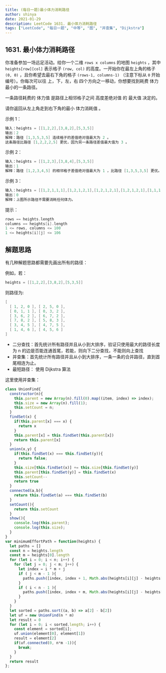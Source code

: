 ```yaml
---
title: (每日一题)最小体力消耗路径
author: shinya
date: 2021-01-29
description: LeetCode 1631. 最小体力消耗路径
tags: ["LeetCode", "每日一题", "中等", "图", "并查集", "Dijkstra"]
---
```


## 1631. 最小体力消耗路径

你准备参加一场远足活动。给你一个二维 `rows x columns` 的地图 `heights` ，其中 `heights[row][col]` 表示格子 `(row, col)` 的高度。一开始你在最左上角的格子 `(0, 0)` ，且你希望去最右下角的格子 `(rows-1, columns-1)` （注意下标从 `0` 开始编号）。你每次可以往 上，下，左，右 四个方向之一移动，你想要找到耗费 体力 最小的一条路径。

一条路径耗费的 体力值 是路径上相邻格子之间 高度差绝对值 的 最大值 决定的。

请你返回从左上角走到右下角的最小 体力消耗值 。

示例 1：

```c
输入：heights = [[1,2,2],[3,8,2],[5,3,5]]
输出：2
解释：路径 [1,3,5,3,5] 连续格子的差值绝对值最大为 2 。
这条路径比路径 [1,2,2,2,5] 更优，因为另一条路径差值最大值为 3 。
```

示例 2：

```c
输入：heights = [[1,2,3],[3,8,4],[5,3,5]]
输出：1
解释：路径 [1,2,3,4,5] 的相邻格子差值绝对值最大为 1 ，比路径 [1,3,5,3,5] 更优。
```

示例 3：

```c
输入：heights = [[1,2,1,1,1],[1,2,1,2,1],[1,2,1,2,1],[1,2,1,2,1],[1,1,1,2,1]]
输出：0
解释：上图所示路径不需要消耗任何体力。
```

提示：

```c
rows == heights.length
columns == heights[i].length
1 <= rows, columns <= 100
1 <= heights[i][j] <= 106
```

## 解题思路

有几种解题思路都需要先画出所有的路径：

例如，若：

```c
heights = [[1,2,2],[3,8,2],[5,3,5]]
```

则路径为:

```c
[
  [ 1, 2, 0 ], [ 2, 5, 0 ],
  [ 0, 1, 1 ], [ 0, 3, 2 ],
  [ 3, 6, 2 ], [ 6, 7, 2 ],
  [ 7, 8, 2 ], [ 5, 8, 3 ],
  [ 3, 4, 5 ], [ 4, 7, 5 ],
  [ 1, 4, 6 ], [ 4, 5, 6 ]
]
```

- 二分查找：首先统计所有路径并且从小到大排序，验证只使用最大的路径长度为 n 的边是否能连通首尾，若能，则向下二分查找，不能则向上查找
- 并查集：首先统计所有路径并且从小到大排序，一条一条的合并路径，直到首尾相连为止。
- 最短路径： 使用 Dijkstra 算法

这里使用并查集：

```js
class UnionFind{
  constructor(n){
    this.parent = new Array(n).fill(0).map((item, index) => index);
    this.size = new Array(n).fill(1);
    this.setCount = n;
  }
  findSet(x) {
    if(this.parent[x] === x) {
      return x
    }
    this.parent[x] = this.findSet(this.parent[x])
    return this.parent[x]
  }
  union(x,y) {
    if(this.findSet(x) === this.findSet(y)){
      return false;
    }
    this.size[this.findSet(x)] += this.size[this.findSet(y)]
    this.parent[this.findSet(y)] = this.findSet(x)
    this.setCount--
    return true
  }
  connected(a,b){
    return this.findSet(a) === this.findSet(b)
  }
  setCount(){
    return this.setCount
  }
  show(){
    console.log(this.parent);
    console.log(this.size);
  }
}
var minimumEffortPath = function(heights) {
  let paths = []
  const n = heights.length
  const m = heights[0].length
  for (let i = 0; i < n; i++) {
    for (let j = 0; j < m; j++) {
      let index = i * m + j
      if ( j < m - 1 ){
        paths.push([index, index + 1, Math.abs(heights[i][j] - heights[i][j + 1])])
      }
      if ( i < n - 1 ){
        paths.push([index, index + m, Math.abs(heights[i][j] - heights[i + 1][j])])
      }
    }
  }
  let sorted = paths.sort((a, b) => a[2] - b[2])
  let uf = new UnionFind(n * m)
  let result = 0
  for (let i = 0; i < sorted.length; i++) {
    const element = sorted[i];
    uf.union(element[0], element[1])
    result = element[2]
    if(uf.connected(0, n*m -1)){
      break;
    }
  }
  return result
};
```